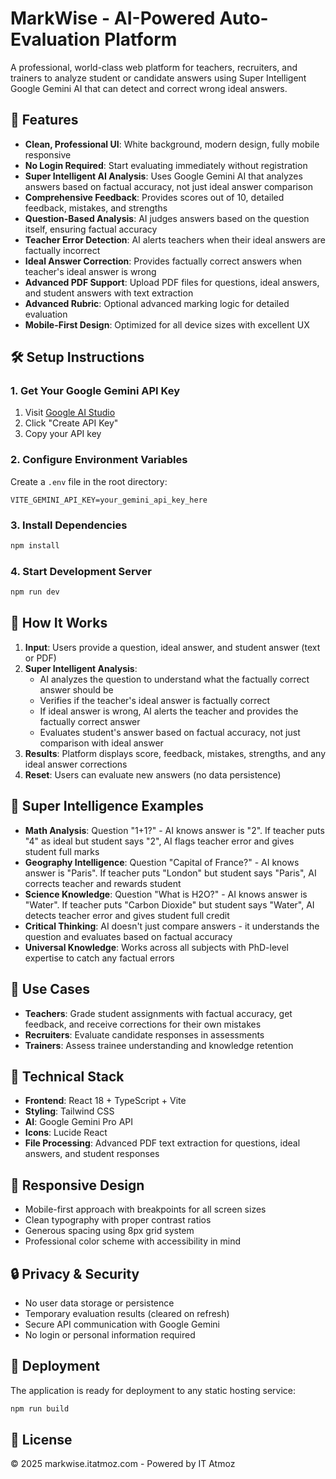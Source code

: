 # MarkWise - AI-Powered Auto-Evaluation Platform

A professional, world-class web platform for teachers, recruiters, and trainers to analyze student or candidate answers using Super Intelligent Google Gemini AI that can detect and correct wrong ideal answers.

## 🚀 Features

- **Clean, Professional UI**: White background, modern design, fully mobile responsive
- **No Login Required**: Start evaluating immediately without registration
- **Super Intelligent AI Analysis**: Uses Google Gemini AI that analyzes answers based on factual accuracy, not just ideal answer comparison
- **Comprehensive Feedback**: Provides scores out of 10, detailed feedback, mistakes, and strengths
- **Question-Based Analysis**: AI judges answers based on the question itself, ensuring factual accuracy
- **Teacher Error Detection**: AI alerts teachers when their ideal answers are factually incorrect  
- **Ideal Answer Correction**: Provides factually correct answers when teacher's ideal answer is wrong
- **Advanced PDF Support**: Upload PDF files for questions, ideal answers, and student answers with text extraction
- **Advanced Rubric**: Optional advanced marking logic for detailed evaluation
- **Mobile-First Design**: Optimized for all device sizes with excellent UX

## 🛠️ Setup Instructions

### 1. Get Your Google Gemini API Key

1. Visit [Google AI Studio](https://makersuite.google.com/app/apikey)
2. Click "Create API Key"
3. Copy your API key

### 2. Configure Environment Variables

Create a `.env` file in the root directory:

```env
VITE_GEMINI_API_KEY=your_gemini_api_key_here
```

### 3. Install Dependencies

```bash
npm install
```

### 4. Start Development Server

```bash
npm run dev
```

## 🧠 How It Works

1. **Input**: Users provide a question, ideal answer, and student answer (text or PDF)
2. **Super Intelligent Analysis**: 
   - AI analyzes the question to understand what the factually correct answer should be
   - Verifies if the teacher's ideal answer is factually correct
   - If ideal answer is wrong, AI alerts the teacher and provides the factually correct answer
   - Evaluates student's answer based on factual accuracy, not just comparison with ideal answer
3. **Results**: Platform displays score, feedback, mistakes, strengths, and any ideal answer corrections
4. **Reset**: Users can evaluate new answers (no data persistence)

## 🤖 Super Intelligence Examples

- **Math Analysis**: Question "1+1?" - AI knows answer is "2". If teacher puts "4" as ideal but student says "2", AI flags teacher error and gives student full marks
- **Geography Intelligence**: Question "Capital of France?" - AI knows answer is "Paris". If teacher puts "London" but student says "Paris", AI corrects teacher and rewards student
- **Science Knowledge**: Question "What is H2O?" - AI knows answer is "Water". If teacher puts "Carbon Dioxide" but student says "Water", AI detects teacher error and gives student full credit
- **Critical Thinking**: AI doesn't just compare answers - it understands the question and evaluates based on factual accuracy
- **Universal Knowledge**: Works across all subjects with PhD-level expertise to catch any factual errors

## 🎯 Use Cases

- **Teachers**: Grade student assignments with factual accuracy, get feedback, and receive corrections for their own mistakes
- **Recruiters**: Evaluate candidate responses in assessments
- **Trainers**: Assess trainee understanding and knowledge retention

## 🔧 Technical Stack

- **Frontend**: React 18 + TypeScript + Vite
- **Styling**: Tailwind CSS
- **AI**: Google Gemini Pro API
- **Icons**: Lucide React
- **File Processing**: Advanced PDF text extraction for questions, ideal answers, and student responses

## 📱 Responsive Design

- Mobile-first approach with breakpoints for all screen sizes
- Clean typography with proper contrast ratios
- Generous spacing using 8px grid system
- Professional color scheme with accessibility in mind

## 🔒 Privacy & Security

- No user data storage or persistence
- Temporary evaluation results (cleared on refresh)
- Secure API communication with Google Gemini
- No login or personal information required

## 🚀 Deployment

The application is ready for deployment to any static hosting service:

```bash
npm run build
```

## 📄 License

© 2025 markwise.itatmoz.com - Powered by IT Atmoz